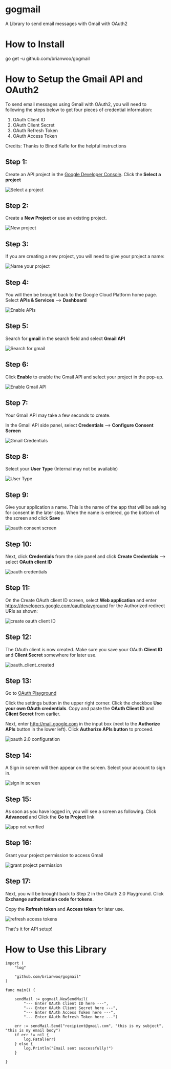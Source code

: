 # gogmail
A Library to send email messages with Gmail with OAuth2

# How to Install
go get -u github.com/brianwoo/gogmail

# How to Setup the Gmail API and OAuth2
To send email messages using Gmail with OAuth2, you will need to following the steps below to get four pieces of credential information:

1. OAuth Client ID
1. OAuth Client Secret
1. OAuth Refresh Token
1. OAuth Access Token

Credits: Thanks to Binod Kafle for the helpful instructions

## Step 1:
Create an API project in the [Google Developer Console](https://console.cloud.google.com).  Click the **Select a project**

![Select a project](/images/select_a_project.png)

## Step 2:
Create a **New Project** or use an existing project.

![New project](/images/new_project.png)

## Step 3:
If you are creating a new project, you will need to give your project a name:

![Name your project](/images/name_your_project.png)

## Step 4:
You will then be brought back to the Google Cloud Platform home page.
Select **APIs & Services** --> **Dashboard**

![Enable APIs](/images/enable_apis.png)

## Step 5:
Search for **gmail** in the search field and select **Gmail API**

![Search for gmail](/images/search_for_gmail.png)

## Step 6:
Click **Enable** to enable the Gmail API and select your project in the pop-up.

![Enable Gmail API](/images/enable_gmail.png)

## Step 7:
Your Gmail API may take a few seconds to create.

In the Gmail API side panel, select **Credentials** --> **Configure Consent Screen**

![Gmail Credentials](/images/gmail_api_credentials_consent.png)

## Step 8:
Select your **User Type** (Internal may not be available)

![User Type](/images/api_user_type.png)

## Step 9:
Give your application a name. This is the name of the app that will be asking for consent in the later step. When the name is entered, go the bottom of the screen and click **Save**

![oauth consent screen](/images/oauth_consent_screen.png)

## Step 10:
Next, click **Credentials** from the side panel and click **Create Credentials**
--> select **OAuth client ID**

![oauth credentials](/images/oauth_credentials.png)

## Step 11:
On the Create OAuth client ID screen, select **Web application** and enter https://developers.google.com/oauthplayground for the Authorized redirect URIs as shown:

![create oauth client ID](/images/create_oauth_client_id.png)

## Step 12:
The OAuth client is now created. Make sure you save your OAuth **Client ID** and **Client Secret** somewhere for later use.

![oauth_client_created](/images/oauth_client_created.png)

## Step 13:
Go to [OAuth Playground](https://developers.google.com/oauthplayground)

Click the settings button in the upper right corner. Click the checkbox **Use your own OAuth credentials**. Copy and paste the **OAuth Client ID** and **Client Secret** from earlier.

Next, enter http://mail.google.com in the input box (next to the **Authorize APIs** button in the lower left).  Click **Authorize APIs button** to proceed.

![oauth 2.0 configuration](/images/oauth_playground.png)

## Step 14:
A Sign in screen will then appear on the screen.  Select your account to sign in.

![sign in screen](/images/choose_an_account.png)

## Step 15:
As soon as you have logged in, you will see a screen as following. Click **Advanced** and Click the **Go to Project** link

![app not verified](/images/app_not_verified.png)

## Step 16:
Grant your project permission to access Gmail

![grant project permission](/images/grant_project_permission.png)

## Step 17:
Next, you will be brought back to Step 2 in the OAuth 2.0 Playground. Click **Exchange authorization code for tokens**.

Copy the **Refresh token** and **Access token** for later use.

![refresh access tokens](/images/refresh_access_token.png)

That's it for API setup!


# How to Use this Library
```golang
import (
	"log"

	"github.com/brianwoo/gogmail"
)

func main() {

	sendMail := gogmail.NewSendMail(
		"--- Enter OAuth Client ID here ---",
		"--- Enter OAuth Client Secret here ---",
		"--- Enter OAuth Access Token here ---",
		"--- Enter OAuth Refresh Token here ---")

	err := sendMail.Send("recipient@gmail.com", "this is my subject", "this is my email body")
	if err != nil {
		log.Fatal(err)
	} else {
		log.Println("Email sent successfully!")
	}

}
```

